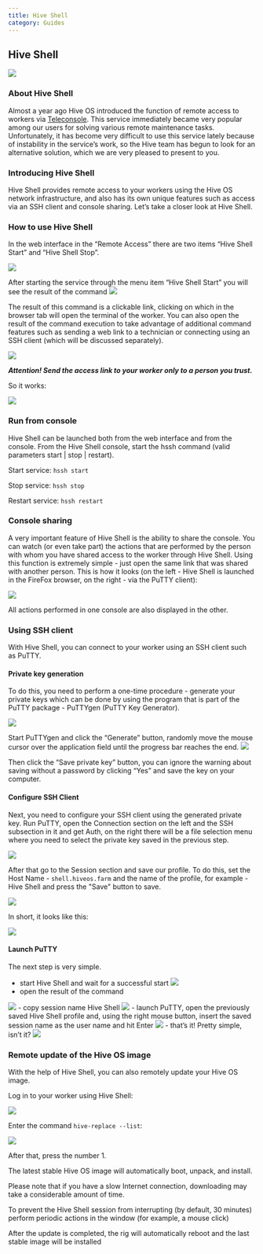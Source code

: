 ```yaml
---
title: Hive Shell
category: Guides
---
```


## Hive Shell
<img src="https://forum.hiveos.farm/uploads/default/original/2X/8/8580c113d2e085d26be948283c7922532a00d90f.png">

### About Hive Shell
Almost a year ago Hive OS introduced the function of remote access to workers via [Teleconsole](https://forum.hiveos.farm/t/teleconsole/3968). This service immediately became very popular among our users for solving various remote maintenance tasks.
Unfortunately, it has become very difficult to use this service lately because of instability in the service’s work, so the Hive team has begun to look for an alternative solution, which we are very pleased to present to you.

### Introducing Hive Shell
Hive Shell provides remote access to your workers using the Hive OS network infrastructure, and also has its own unique features such as access via an SSH client and console sharing. Let’s take a closer look at Hive Shell.

### How to use Hive Shell
In the web interface in the “Remote Access” there are two items “Hive Shell Start” and “Hive Shell Stop”.

<img src="https://forum.hiveos.farm/uploads/default/original/2X/2/2718fd40aee03d149d85bb58d3bb32d7e71b79d4.png">

After starting the service through the menu item “Hive Shell Start” you will see the result of the command <img src="https://forum.hiveos.farm/uploads/default/original/2X/f/fa02eab197103fe96142da745133262e42ea8844.png">

The result of this command is a clickable link, clicking on which in the browser tab will open the terminal of the worker.
You can also open the result of the command execution to take advantage of additional command features such as sending a web link to a technician or connecting using an SSH client (which will be discussed separately).

<img src="https://forum.hiveos.farm/uploads/default/original/2X/5/5fa0229f1f913ce1f8267534c34a99922af1a5ee.png">

***Attention! Send the access link to your worker only to a person you trust.***

So it works:

<img src="https://forum.hiveos.farm/uploads/default/original/2X/d/dc515fb26c34a078bd34436a3415bdf6fe646695.gif">

### Run from console
Hive Shell can be launched both from the web interface and from the console. From the Hive Shell console, start the hssh command (valid parameters start | stop | restart).

Start service:
`hssh start`

Stop service:
`hssh stop`

Restart service:
`hssh restart`

### Console sharing
A very important feature of Hive Shell is the ability to share the console. You can watch (or even take part) the actions that are performed by the person with whom you have shared access to the worker through Hive Shell.
Using this function is extremely simple - just open the same link that was shared with another person.
This is how it looks (on the left - Hive Shell is launched in the FireFox browser, on the right - via the PuTTY client):

<img src="https://forum.hiveos.farm/uploads/default/optimized/2X/f/f57bd44c479d05d15743b8a57cd92c30a8b83f69_2_690x313.gif">

All actions performed in one console are also displayed in the other.

### Using SSH client
With Hive Shell, you can connect to your worker using an SSH client such as PuTTY.

#### Private key generation
To do this, you need to perform a one-time procedure - generate your private keys which can be done by using the program that is part of the PuTTY package - PuTTYgen (PuTTY Key Generator).

<img src="https://forum.hiveos.farm/uploads/default/original/2X/c/cd4859a8da5bbf8bf77723734fc1e203f6bbc14e.png">

Start PuTTYgen and click the “Generate” button, randomly move the mouse cursor over the application field until the progress bar reaches the end.
<img src="https://forum.hiveos.farm/uploads/default/original/2X/4/488a4e137f3448711ba495bfcaef8ef8fef01374.gif">

Then click the “Save private key” button, you can ignore the warning about saving without a password by clicking “Yes” and save the key on your computer.

#### Configure SSH Client
Next, you need to configure your SSH client using the generated private key.
Run PuTTY, open the Connection section on the left and the SSH subsection in it and get Auth, on the right there will be a file selection menu where you need to select the private key saved in the previous step.

<img src="https://forum.hiveos.farm/uploads/default/original/2X/7/79ab92e1bf5e4bec5ea1a7b2edfec51f5ff560c5.png">

After that go to the Session section and save our profile. To do this, set the Host Name - `shell.hiveos.farm` and the name of the profile, for example - Hive Shell and press the "Save" button to save.

<img src="https://forum.hiveos.farm/uploads/default/original/2X/c/c2d497fea2e00d1d5ffd564d7b88c265d15e553e.png">

In short, it looks like this:

<img src="https://forum.hiveos.farm/uploads/default/original/2X/3/377272f7d7d5570769117fdcf1377e98697c2848.gif">

#### Launch PuTTY
The next step is very simple.

- start Hive Shell and wait for a successful start <img src="https://forum.hiveos.farm/uploads/default/original/2X/f/fa02eab197103fe96142da745133262e42ea8844.png">
- open the result of the command
<img src="https://forum.hiveos.farm/uploads/default/original/2X/3/315f51cc76b82b56a142c1cb79189e551d2beb4d.png">
- copy session name Hive Shell
<img src="https://forum.hiveos.farm/uploads/default/original/2X/9/9fadda648e24a57709fc8aa51d35504385f8caa0.png">
- launch PuTTY, open the previously saved Hive Shell profile and, using the right mouse button, insert the saved session name as the user name and hit Enter
<img src="https://forum.hiveos.farm/uploads/default/original/2X/4/40919285c83918465ff126f5a87c0641043c4788.png">
- that’s it! Pretty simple, isn’t it?

<img src="https://forum.hiveos.farm/uploads/default/original/2X/0/05a5d4e929357b43263cb5db2f57a0df83ae7a11.png">

### Remote update of the Hive OS image
With the help of Hive Shell, you can also remotely update your Hive OS image.

Log in to your worker using  Hive Shell:

<img
  src="https://github.com/minershive/hiveon-kb/raw/master/images\hshell\hshell1.png?sanitize=true" data-canonical-src="https://github.com/minershive/hiveon-kb/raw/master/images\hshell\hshell1.png"
  />

Enter the command `hive-replace --list`:

<img
  src="https://github.com/minershive/hiveon-kb/raw/master/images\hshell\hshell2.png?sanitize=true" data-canonical-src="https://github.com/minershive/hiveon-kb/raw/master/images\hshell\hshell2.png"
  />

After that, press the number 1.

The latest stable Hive OS image will automatically boot, unpack, and install.

Please note that if you have a slow Internet connection, downloading may take a considerable amount of time.

To prevent the Hive Shell session from interrupting (by default, 30 minutes) perform periodic actions in the window (for example, a mouse click)

After the update is completed, the rig will automatically reboot and the last stable image will be installed
